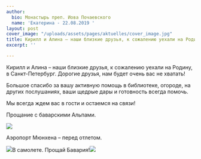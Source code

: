 ```yaml
---
author:
  bio: Монастырь преп. Иова Почаевского
  name: 'Екатерина - 22.08.2019 '
layout: post
cover_image: "/uploads/assets/pages/aktuelles/cover_image.jpg"
title: Кирилл и Алина – наши близкие друзья, к сожалению уехали на Родину, в Санкт-Петербург.
excerpt: ''

---
```

Кирилл и Алина – наши близкие друзья, к сожалению уехали на Родину, в Санкт-Петербург. Дорогие друзья, нам будет очень вас не хватать!

Большое спасибо за вашу активную помощь в библиотеке, огороде, на других послушаниях, ваши щедрые дары и готовность всегда помочь.

Мы всегда ждем вас в гости и остаемся на связи!

Прощание с баварскими Альпами.

![](https://res.cloudinary.com/hiobmon/image/upload/v1569154639/media/2019/9c05a227-04f4-411f-9ea6-30e8ee280b86_bzwfcp.jpg)

Аэропорт Мюнхена – перед отлетом.

![](https://res.cloudinary.com/hiobmon/image/upload/v1569154673/media/2019/35a5e6bd-2a51-4569-9a0f-3e44729d4e31_jwgrae.jpg)В самолете. Прощай Бавария!![](https://res.cloudinary.com/hiobmon/image/upload/v1569154697/media/2019/9550ed7a-1627-49d3-8ee3-b40418cfa8cc_hs2jo2.jpg)